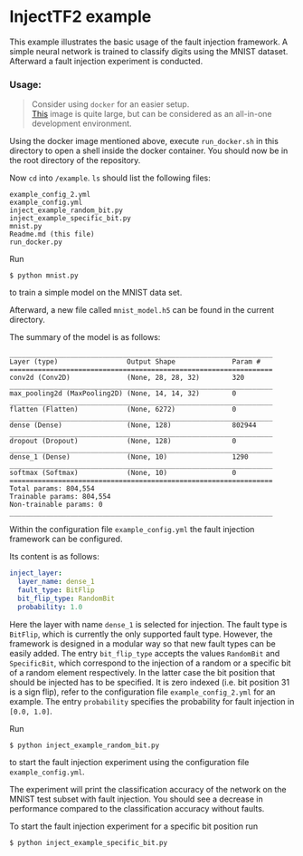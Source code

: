 # InjectTF2 example


This example illustrates the basic usage of the fault injection framework. A simple neural network is trained to classify digits using the MNIST dataset. Afterward a fault injection experiment is conducted.

### Usage:

> Consider using `docker` for an easier setup.<br/>[This](https://hub.docker.com/r/nvaitc/ai-lab) image is quite large, but can be considered as an all-in-one development environment.  

Using the docker image mentioned above, execute `run_docker.sh` in this directory to open a shell inside the docker container. You should now be in the root directory of the repository.

Now `cd` into `/example`. `ls` should list the following files:
```
example_config_2.yml
example_config.yml
inject_example_random_bit.py
inject_example_specific_bit.py
mnist.py
Readme.md (this file)
run_docker.py
```
Run
```shell
$ python mnist.py
```
to train a simple model on the MNIST data set.

Afterward, a new file called `mnist_model.h5` can be found in the current directory.


The summary of the model is as follows:
```
_________________________________________________________________
Layer (type)                 Output Shape              Param #
=================================================================
conv2d (Conv2D)              (None, 28, 28, 32)        320
_________________________________________________________________
max_pooling2d (MaxPooling2D) (None, 14, 14, 32)        0
_________________________________________________________________
flatten (Flatten)            (None, 6272)              0
_________________________________________________________________
dense (Dense)                (None, 128)               802944
_________________________________________________________________
dropout (Dropout)            (None, 128)               0
_________________________________________________________________
dense_1 (Dense)              (None, 10)                1290
_________________________________________________________________
softmax (Softmax)            (None, 10)                0
=================================================================
Total params: 804,554
Trainable params: 804,554
Non-trainable params: 0
_________________________________________________________________
```

Within the configuration file `example_config.yml` the fault injection framework can be configured.

Its content is as follows:
```yaml
inject_layer:
  layer_name: dense_1
  fault_type: BitFlip
  bit_flip_type: RandomBit
  probability: 1.0
```

Here the layer with name `dense_1` is selected for injection. The fault type is `BitFlip`, which is currently the only supported fault type. However, the framework is designed in a modular way so that new fault types can be easily added. The entry `bit_flip_type` accepts the values `RandomBit` and `SpecificBit`, which correspond to the injection of a random or a specific bit of a random element respectively. In the latter case the bit position that should be injected has to be specified. It is zero indexed (i.e. bit position 31 is a sign flip), refer to the configuration file `example_config_2.yml` for an example. The entry `probability` specifies the probability for fault injection in `[0.0, 1.0]`.

Run
```shell
$ python inject_example_random_bit.py
```
to start the fault injection experiment using the configuration file `example_config.yml`.

The experiment will print the classification accuracy of the network on the MNIST test subset with fault injection. You should see a decrease in performance compared to the classification accuracy without faults.

To start the fault injection experiment for a specific bit position run
```shell
$ python inject_example_specific_bit.py
```
